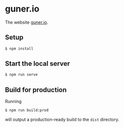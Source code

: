 # guner.io
The website [guner.io](http://guner.io).

## Setup
```sh
$ npm install
```

## Start the local server
```sh
$ npm run serve
```

## Build for production
Running
```sh
$ npm run build:prod
```
will output a production-ready build to the `dist` directory.
